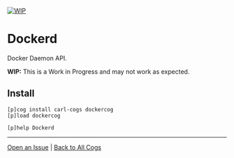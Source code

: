 [![WIP](https://img.shields.io/badge/tag-WIP-orange?logo=git&logoColor=white)](../README.md#tags)
# Dockerd

Docker Daemon API.

**WIP:** This is a Work in Progress and may not work as expected.

## Install

```text
[p]cog install carl-cogs dockercog
[p]load dockercog

[p]help Dockerd
```

---
[Open an Issue](https://github.com/smashedr/carl-cogs/issues/new?title=Dockerd) |
[Back to All Cogs](../README.md#public-cogs)

